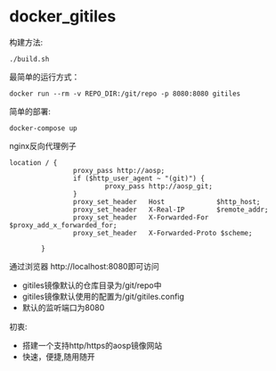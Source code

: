 # docker_gitiles

构建方法:
```
./build.sh
```

最简单的运行方式：
```
docker run --rm -v REPO_DIR:/git/repo -p 8080:8080 gitiles
```

简单的部署:
```
docker-compose up
```

nginx反向代理例子
```
location / {
                proxy_pass http://aosp;
                if ($http_user_agent ~ "(git)") {
                        proxy_pass http://aosp_git;
                }
                proxy_set_header   Host             $http_host;
                proxy_set_header   X-Real-IP        $remote_addr;
                proxy_set_header   X-Forwarded-For  $proxy_add_x_forwarded_for;
                proxy_set_header   X-Forwarded-Proto $scheme;

        }

```

通过浏览器 http://localhost:8080即可访问

- gitiles镜像默认的仓库目录为/git/repo中
- gitiles镜像默认使用的配置为/git/gitiles.config
- 默认的监听端口为8080


初衷:
- 搭建一个支持http/https的aosp镜像网站
- 快速，便捷,随用随开
